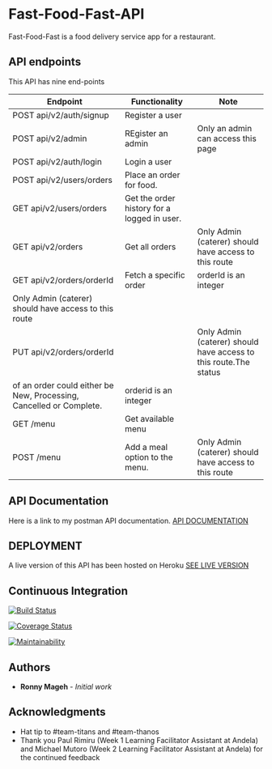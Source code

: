 # Fast-Food-Fast-API
Fast-Food-Fast is a food delivery service app for a restaurant.

## API endpoints
This API has nine end-points

| Endpoint | Functionality |Note|
|----------|---------------|----|
|POST api/v2/auth/signup|Register a user| |
|POST api/v2/admin|REgister an admin|Only an admin can access this page|
|POST api/v2/auth/login|Login a user| |
|POST api/v2/users/orders|Place an order for food.| |
|GET api/v2/users/orders|Get the order history for a logged in user.| |
|GET api/v2/orders|Get all orders|Only Admin (caterer) should have access to this route| |
|GET api/v2/orders/orderId|Fetch a specific order|orderId is an integer
Only Admin (caterer) should have access to this route|
|PUT api/v2/orders/orderId| |Only Admin (caterer) should have access to this route.The status 
                            of an order could either be New, Processing, Cancelled or Complete.| orderid is an integer|                         |
|GET /menu|Get available menu| |
|POST /menu|Add a meal option to the menu.| Only Admin (caterer) should have access to this route|

## API Documentation
Here is a link to my postman API documentation.
[API DOCUMENTATION](https://documenter.getpostman.com/view/5303268/RWgm41ZX)

## DEPLOYMENT
A live version of this API has been hosted on Heroku
[SEE LIVE VERSION](fast-food-fast-api-v1.herokuapp.com)

## Continuous Integration
[![Build Status](https://travis-ci.org/codeplus254/Fast-Food-Fast-API.svg?branch=master)](https://travis-ci.org/codeplus254/Fast-Food-Fast-API) 

[![Coverage Status](https://coveralls.io/repos/github/codeplus254/Fast-Food-Fast-API/badge.svg?branch=master)](https://coveralls.io/github/codeplus254/Fast-Food-Fast-API?branch=master)

[![Maintainability](https://api.codeclimate.com/v1/badges/608657040a150d9fe104/maintainability)](https://codeclimate.com/github/codeplus254/Fast-Food-Fast-API/maintainability)

## Authors

* **Ronny Mageh** - *Initial work*

## Acknowledgments

* Hat tip to #team-titans and #team-thanos  
* Thank you Paul Rimiru (Week 1 Learning Facilitator Assistant at Andela) and Michael Mutoro (Week 2 Learning Facilitator Assistant at Andela) for the continued feedback



